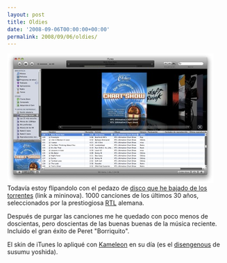 ```yaml
---
layout: post
title: Oldies
date: '2008-09-06T00:00:00+00:00'
permalink: 2008/09/06/oldies/
---
```

<img src="/assets/zz022d0136.jpg" alt="" title="RTL chart songs" width="475" height="299" class="centro" />Todavía estoy flipandolo con el pedazo de <a href="http://www.mininova.org/tor/773310">disco que he bajado de los torrentes</a> (link a mininova). 1000 canciones de los últimos 30 años, seleccionados por la prestiogiosa <a href="http://es.wikipedia.org/wiki/RTL_Television">RTL</a> alemana. 

Después de purgar las canciones me he quedado con poco menos de doscientas, pero doscientas de las buenas buenas de la música reciente. Incluido el gran éxito de Peret "Borriquito". 

El skin de iTunes lo apliqué con <a href="http://www.applesfera.com/2008/08/04-kameleon-trae-de-nuevo-el-deskmod-a-leopard">Kameleon</a> en su día (es el <a href="http://macthemes2.net/2007/08/25/theme-review-disingenuous/">disengenous</a> de susumu yoshida). 
